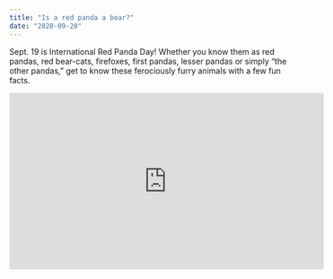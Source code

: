 ```yaml
---
title: "Is a red panda a bear?"
date: "2020-09-20"
---
```


Sept. 19 is International Red Panda Day! Whether you know them as red pandas, red bear-cats, firefoxes, first pandas, lesser pandas or simply “the other pandas,” get to know these ferociously furry animals with a few fun facts.

<iframe width="560" height="315" src="https://www.youtube.com/embed/4Ukpf7afsEA" frameborder="0" allow="accelerometer; autoplay; clipboard-write; encrypted-media; gyroscope; picture-in-picture" allowfullscreen></iframe>